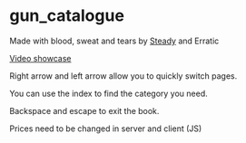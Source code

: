 # gun_catalogue
 
Made with blood, sweat and tears by [Steady](https://github.com/steadyspring) and Erratic

[Video showcase](https://youtu.be/AauAXW185yI)

Right arrow and left arrow allow you to quickly switch pages.

You can use the index to find the category you need.

Backspace and escape to exit the book.

Prices need to be changed in server and client (JS)

